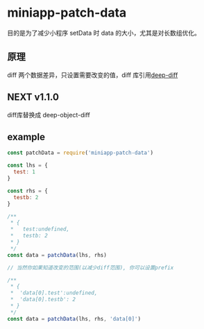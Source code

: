 # miniapp-patch-data

目的是为了减少小程序 setData 时 data 的大小，尤其是对长数组优化。

## 原理

diff 两个数据差异，只设置需要改变的值，diff 库引用[deep-diff](https://www.npmjs.com/package/deep-diff)

## NEXT v1.1.0

diff库替换成 deep-object-diff

## example

```js
const patchData = require('miniapp-patch-data')

const lhs = {
  test: 1
}

const rhs = {
  testb: 2
}

/**
 * {
 *   test:undefined,
 *   testb: 2
 * }
 */
const data = patchData(lhs, rhs)

// 当然你如果知道改变的范围(以减少diff范围), 你可以设置prefix

/**
 * {
 *  'data[0].test':undefined,
 *  'data[0].testb': 2
 * }
 */
const data = patchData(lhs, rhs, 'data[0]')
```
